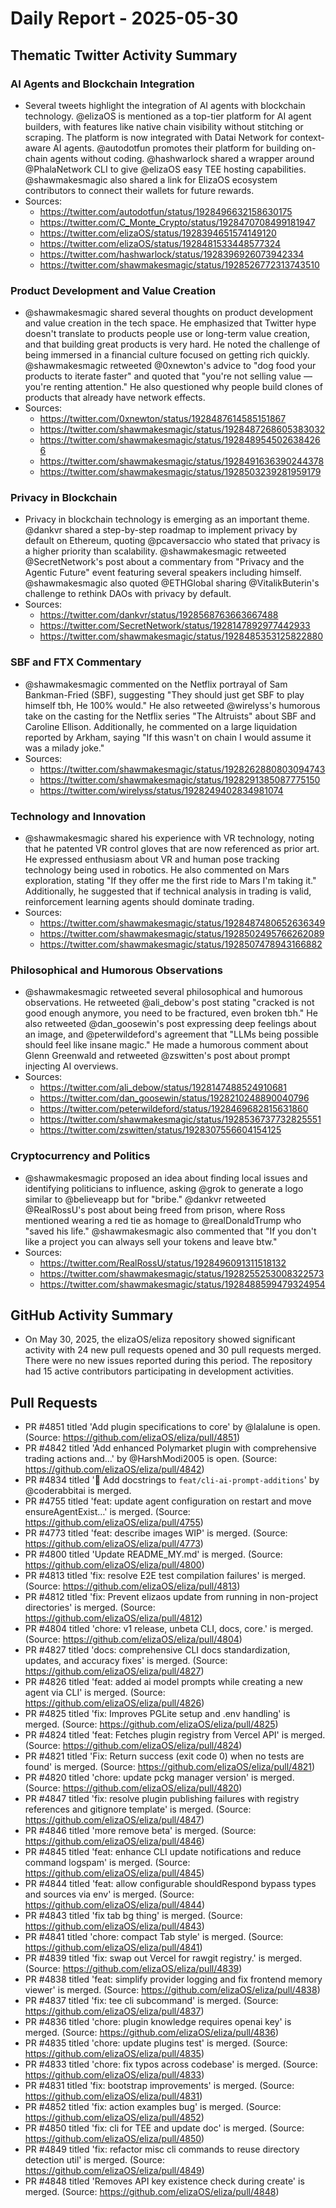 # Daily Report - 2025-05-30

## Thematic Twitter Activity Summary

### AI Agents and Blockchain Integration
- Several tweets highlight the integration of AI agents with blockchain technology. @elizaOS is mentioned as a top-tier platform for AI agent builders, with features like native chain visibility without stitching or scraping. The platform is now integrated with Datai Network for context-aware AI agents. @autodotfun promotes their platform for building on-chain agents without coding. @hashwarlock shared a wrapper around @PhalaNetwork CLI to give @elizaOS easy TEE hosting capabilities. @shawmakesmagic also shared a link for ElizaOS ecosystem contributors to connect their wallets for future rewards.
- Sources:
  - https://twitter.com/autodotfun/status/1928496632158630175
  - https://twitter.com/C_Monte_Crypto/status/1928470708499181947
  - https://twitter.com/elizaOS/status/1928394651574149120
  - https://twitter.com/elizaOS/status/1928481533448577324
  - https://twitter.com/hashwarlock/status/1928396926073942334
  - https://twitter.com/shawmakesmagic/status/1928526772313743510

### Product Development and Value Creation
- @shawmakesmagic shared several thoughts on product development and value creation in the tech space. He emphasized that Twitter hype doesn't translate to products people use or long-term value creation, and that building great products is very hard. He noted the challenge of being immersed in a financial culture focused on getting rich quickly. @shawmakesmagic retweeted @0xnewton's advice to "dog food your products to iterate faster" and quoted that "you're not selling value — you're renting attention." He also questioned why people build clones of products that already have network effects.
- Sources:
  - https://twitter.com/0xnewton/status/1928487614585151867
  - https://twitter.com/shawmakesmagic/status/1928487268605383032
  - https://twitter.com/shawmakesmagic/status/1928489545026384266
  - https://twitter.com/shawmakesmagic/status/1928491636390244378
  - https://twitter.com/shawmakesmagic/status/1928503239281959179

### Privacy in Blockchain
- Privacy in blockchain technology is emerging as an important theme. @dankvr shared a step-by-step roadmap to implement privacy by default on Ethereum, quoting @pcaversaccio who stated that privacy is a higher priority than scalability. @shawmakesmagic retweeted @SecretNetwork's post about a commentary from "Privacy and the Agentic Future" event featuring several speakers including himself. @shawmakesmagic also quoted @ETHGlobal sharing @VitalikButerin's challenge to rethink DAOs with privacy by default.
- Sources:
  - https://twitter.com/dankvr/status/1928568763663667488
  - https://twitter.com/SecretNetwork/status/1928147892977442933
  - https://twitter.com/shawmakesmagic/status/1928485353125822880

### SBF and FTX Commentary
- @shawmakesmagic commented on the Netflix portrayal of Sam Bankman-Fried (SBF), suggesting "They should just get SBF to play himself tbh, He 100% would." He also retweeted @wirelyss's humorous take on the casting for the Netflix series "The Altruists" about SBF and Caroline Ellison. Additionally, he commented on a large liquidation reported by Arkham, saying "If this wasn't on chain I would assume it was a milady joke."
- Sources:
  - https://twitter.com/shawmakesmagic/status/1928262880803094743
  - https://twitter.com/shawmakesmagic/status/1928291385087775150
  - https://twitter.com/wirelyss/status/1928249402834981074

### Technology and Innovation
- @shawmakesmagic shared his experience with VR technology, noting that he patented VR control gloves that are now referenced as prior art. He expressed enthusiasm about VR and human pose tracking technology being used in robotics. He also commented on Mars exploration, stating "If they offer me the first ride to Mars I'm taking it." Additionally, he suggested that if technical analysis in trading is valid, reinforcement learning agents should dominate trading.
- Sources:
  - https://twitter.com/shawmakesmagic/status/1928487480652636349
  - https://twitter.com/shawmakesmagic/status/1928502495766262089
  - https://twitter.com/shawmakesmagic/status/1928507478943166882

### Philosophical and Humorous Observations
- @shawmakesmagic retweeted several philosophical and humorous observations. He retweeted @ali_debow's post stating "cracked is not good enough anymore, you need to be fractured, even broken tbh." He also retweeted @dan_goosewin's post expressing deep feelings about an image, and @peterwildeford's agreement that "LLMs being possible should feel like insane magic." He made a humorous comment about Glenn Greenwald and retweeted @zswitten's post about prompt injecting AI overviews.
- Sources:
  - https://twitter.com/ali_debow/status/1928147488524910681
  - https://twitter.com/dan_goosewin/status/1928210248890040796
  - https://twitter.com/peterwildeford/status/1928469682815631860
  - https://twitter.com/shawmakesmagic/status/1928536737732825551
  - https://twitter.com/zswitten/status/1928307556604154125

### Cryptocurrency and Politics
- @shawmakesmagic proposed an idea about finding local issues and identifying politicians to influence, asking @grok to generate a logo similar to @believeapp but for "bribe." @dankvr retweeted @RealRossU's post about being freed from prison, where Ross mentioned wearing a red tie as homage to @realDonaldTrump who "saved his life." @shawmakesmagic also commented that "If you don't like a project you can always sell your tokens and leave btw."
- Sources:
  - https://twitter.com/RealRossU/status/1928496091311518132
  - https://twitter.com/shawmakesmagic/status/1928255253008322573
  - https://twitter.com/shawmakesmagic/status/1928488599479324954

## GitHub Activity Summary
- On May 30, 2025, the elizaOS/eliza repository showed significant activity with 24 new pull requests opened and 30 pull requests merged. There were no new issues reported during this period. The repository had 15 active contributors participating in development activities.

## Pull Requests
- PR #4851 titled 'Add plugin specifications to core' by @lalalune is open. (Source: https://github.com/elizaOS/eliza/pull/4851)
- PR #4842 titled 'Add enhanced Polymarket plugin with comprehensive trading actions and…' by @HarshModi2005 is open. (Source: https://github.com/elizaOS/eliza/pull/4842)
- PR #4834 titled '📝 Add docstrings to `feat/cli-ai-prompt-additions`' by @coderabbitai is merged.
- PR #4755 titled 'feat: update agent configuration on restart and move ensureAgentExist…' is merged. (Source: https://github.com/elizaOS/eliza/pull/4755)
- PR #4773 titled 'feat: describe images WIP' is merged. (Source: https://github.com/elizaOS/eliza/pull/4773)
- PR #4800 titled 'Update README_MY.md' is merged. (Source: https://github.com/elizaOS/eliza/pull/4800)
- PR #4813 titled 'fix: resolve E2E test compilation failures' is merged. (Source: https://github.com/elizaOS/eliza/pull/4813)
- PR #4812 titled 'fix: Prevent elizaos update from running in non-project directories' is merged. (Source: https://github.com/elizaOS/eliza/pull/4812)
- PR #4804 titled 'chore: v1 release, unbeta CLI, docs, core.' is merged. (Source: https://github.com/elizaOS/eliza/pull/4804)
- PR #4827 titled 'docs: comprehensive CLI docs standardization, updates, and accuracy fixes' is merged. (Source: https://github.com/elizaOS/eliza/pull/4827)
- PR #4826 titled 'feat: added ai model prompts while creating a new agent via CLI' is merged. (Source: https://github.com/elizaOS/eliza/pull/4826)
- PR #4825 titled 'fix: Improves PGLite setup and .env handling' is merged. (Source: https://github.com/elizaOS/eliza/pull/4825)
- PR #4824 titled 'feat: Fetches plugin registry from Vercel API' is merged. (Source: https://github.com/elizaOS/eliza/pull/4824)
- PR #4821 titled 'Fix: Return success (exit code 0) when no tests are found' is merged. (Source: https://github.com/elizaOS/eliza/pull/4821)
- PR #4820 titled 'chore: update pckg manager version' is merged. (Source: https://github.com/elizaOS/eliza/pull/4820)
- PR #4847 titled 'fix: resolve plugin publishing failures with registry references and gitignore template' is merged. (Source: https://github.com/elizaOS/eliza/pull/4847)
- PR #4846 titled 'more remove beta' is merged. (Source: https://github.com/elizaOS/eliza/pull/4846)
- PR #4845 titled 'feat: enhance CLI update notifications and reduce command logspam' is merged. (Source: https://github.com/elizaOS/eliza/pull/4845)
- PR #4844 titled 'feat: allow configurable shouldRespond bypass types and sources via env' is merged. (Source: https://github.com/elizaOS/eliza/pull/4844)
- PR #4843 titled 'fix tab bg thing' is merged. (Source: https://github.com/elizaOS/eliza/pull/4843)
- PR #4841 titled 'chore: compact Tab style' is merged. (Source: https://github.com/elizaOS/eliza/pull/4841)
- PR #4839 titled 'fix: swap out Vercel for rawgit registry.' is merged. (Source: https://github.com/elizaOS/eliza/pull/4839)
- PR #4838 titled 'feat: simplify provider logging and fix frontend memory viewer' is merged. (Source: https://github.com/elizaOS/eliza/pull/4838)
- PR #4837 titled 'fix: tee cli subcommand' is merged. (Source: https://github.com/elizaOS/eliza/pull/4837)
- PR #4836 titled 'chore: plugin knowledge requires openai key' is merged. (Source: https://github.com/elizaOS/eliza/pull/4836)
- PR #4835 titled 'chore: update plugins test' is merged. (Source: https://github.com/elizaOS/eliza/pull/4835)
- PR #4833 titled 'chore: fix typos across codebase' is merged. (Source: https://github.com/elizaOS/eliza/pull/4833)
- PR #4831 titled 'fix: bootstrap improvements' is merged. (Source: https://github.com/elizaOS/eliza/pull/4831)
- PR #4852 titled 'fix: action examples bug' is merged. (Source: https://github.com/elizaOS/eliza/pull/4852)
- PR #4850 titled 'fix: cli for TEE and update doc' is merged. (Source: https://github.com/elizaOS/eliza/pull/4850)
- PR #4849 titled 'fix: refactor misc cli commands to reuse directory detection util' is merged. (Source: https://github.com/elizaOS/eliza/pull/4849)
- PR #4848 titled 'Removes API key existence check during create' is merged. (Source: https://github.com/elizaOS/eliza/pull/4848)